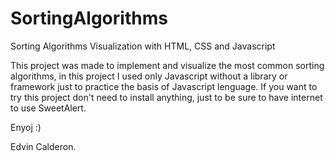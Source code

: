# SortingAlgorithms
Sorting Algorithms Visualization with HTML, CSS and Javascript

This project was made to implement and visualize the most common sorting algorithms, in this project I used only Javascript without a library or framework just to practice the basis of Javascript lenguage.
If you want to try this project don't need to install anything, just to be sure to have internet to use SweetAlert.

Enyoj :)

Edvin Calderon.
